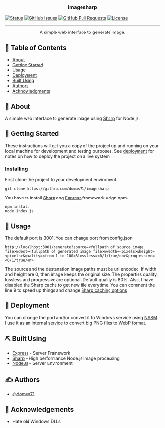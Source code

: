 <h3 align="center">imagesharp</h3>

<div>

[![Status](https://img.shields.io/badge/status-active-success.svg)]()
[![GitHub Issues](https://img.shields.io/github/issues/kylelobo/The-Documentation-Compendium.svg)](https://github.com/domus71/imagesharp/issues)
[![GitHub Pull Requests](https://img.shields.io/github/issues-pr/kylelobo/The-Documentation-Compendium.svg)](https://github.com/domus71/imagesharp/pulls)
[![License](https://img.shields.io/badge/license-MIT-blue.svg)](/LICENSE)

</div>

---

<p align="center"> A simple web interface to generate image.
    <br> 
</p>

## 📝 Table of Contents

- [About](#about)
- [Getting Started](#getting_started)
- [Usage](#usage)
- [Deployment](#deployment)
- [Built Using](#built_using)
- [Authors](#authors)
- [Acknowledgments](#acknowledgement)

## 🧐 About <a name = "about"></a>

A simple web interface to generate image using [Sharp](https://www.npmjs.com/package/sharp) for Node.js.

## 🏁 Getting Started <a name = "getting_started"></a>

These instructions will get you a copy of the project up and running on your local machine for development and testing purposes. See [deployment](#deployment) for notes on how to deploy the project on a live system.

### Installing

First clone the project to your development enviroment.

```
git clone https://github.com/domus71/imagesharp
```

You have to install [Sharp](https://www.npmjs.com/package/sharp) ang [Express](https://www.npmjs.com/package/express) framework usign npm.

```
npm install
node index.js
```
## 🎈 Usage <a name="usage"></a>

The default port is 3001. You can change port from config.json

```
http://localhost:3001/generate?source=<fullpath of source image file>&dest=<fullpath of generated image file>&width=<pixels>&height=<pixels>&quality=<from 1 to 100>&lossless=<0/1/true/on>&progressive=<0/1/true/on>
```

The source and the destanation image paths must be url encoded. If width and height are 0, then image keeps the original size. The properties quality, lossless and progressive are optional. Default quality is 80%. Also, I have disabled the Sharp cache to get new file everytime. You can comment the line 9 to speed up things and change [Sharp caching options](https://sharp.pixelplumbing.com/api-utility#cache)

## 🚀 Deployment <a name = "deployment"></a>

You can change the port and/or convert it to Windows service using [NSSM](https://nssm.cc/). I use it as an internal service to convert big PNG files to WebP format.

## ⛏️ Built Using <a name = "built_using"></a>

- [Express](https://expressjs.com/) - Server Framework
- [Sharp](https://www.npmjs.com/package/sharp) - High performance Node.js image processing
- [NodeJs](https://nodejs.org/en/) - Server Environment

## ✍️ Authors <a name = "authors"></a>

- [@domus71](https://github.com/domus71)

## 🎉 Acknowledgements <a name = "acknowledgement"></a>

- Hate old Windows DLLs
